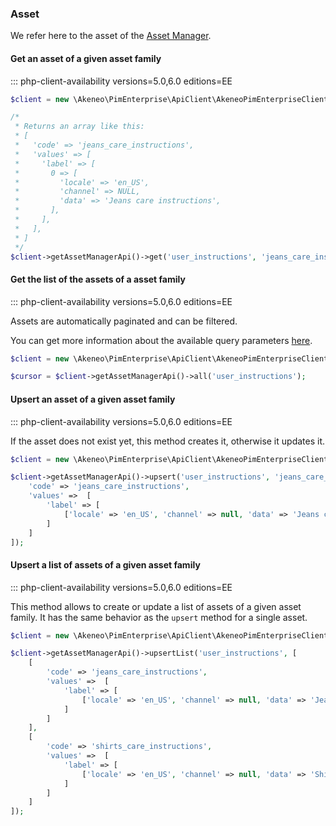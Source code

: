 ### Asset

We refer here to the asset of the [Asset Manager](/concepts/asset-manager.html#asset).

#### Get an asset of a given asset family
::: php-client-availability versions=5.0,6.0 editions=EE

```php
$client = new \Akeneo\PimEnterprise\ApiClient\AkeneoPimEnterpriseClientBuilder('http://akeneo.com/')->buildAuthenticatedByPassword('client_id', 'secret', 'admin', 'admin');

/*
 * Returns an array like this:
 * [
 *   'code' => 'jeans_care_instructions',
 *   'values' => [
 *     'label' => [
 *       0 => [
 *         'locale' => 'en_US',
 *         'channel' => NULL,
 *         'data' => 'Jeans care instructions',
 *       ],
 *     ],
 *   ],
 * ]
 */
$client->getAssetManagerApi()->get('user_instructions', 'jeans_care_instructions');
```

#### Get the list of the assets of a asset family 
::: php-client-availability versions=5.0,6.0 editions=EE

Assets are automatically paginated and can be filtered.

You can get more information about the available query parameters [here](/api-reference-asset-manager.html#get_assets).

```php
$client = new \Akeneo\PimEnterprise\ApiClient\AkeneoPimEnterpriseClientBuilder('http://akeneo.com/')->buildAuthenticatedByPassword('client_id', 'secret', 'admin', 'admin');

$cursor = $client->getAssetManagerApi()->all('user_instructions');
```

#### Upsert an asset of a given asset family
::: php-client-availability versions=5.0,6.0 editions=EE

If the asset does not exist yet, this method creates it, otherwise it updates it.

```php
$client = new \Akeneo\PimEnterprise\ApiClient\AkeneoPimEnterpriseClientBuilder('http://akeneo.com/')->buildAuthenticatedByPassword('client_id', 'secret', 'admin', 'admin');

$client->getAssetManagerApi()->upsert('user_instructions', 'jeans_care_instructions', [
    'code' => 'jeans_care_instructions',
    'values' =>  [
        'label' => [
            ['locale' => 'en_US', 'channel' => null, 'data' => 'Jeans care instructions'],
        ]
    ]
]);
```

#### Upsert a list of assets of a given asset family
::: php-client-availability versions=5.0,6.0 editions=EE

This method allows to create or update a list of assets of a given asset family.
It has the same behavior as the `upsert` method for a single asset.

```php
$client = new \Akeneo\PimEnterprise\ApiClient\AkeneoPimEnterpriseClientBuilder('http://akeneo.com/')->buildAuthenticatedByPassword('client_id', 'secret', 'admin', 'admin');

$client->getAssetManagerApi()->upsertList('user_instructions', [
    [
        'code' => 'jeans_care_instructions',
        'values' =>  [
            'label' => [
                ['locale' => 'en_US', 'channel' => null, 'data' => 'Jeans care instructions'],
            ]
        ]
    ],
    [
        'code' => 'shirts_care_instructions',
        'values' =>  [
            'label' => [
                ['locale' => 'en_US', 'channel' => null, 'data' => 'Shirts care instructions'],
            ]
        ]
    ]
]);
```
